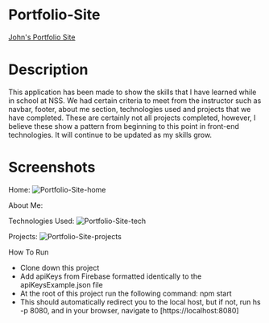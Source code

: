 # Portfolio-Site
[John's Portfolio Site](https://portfolio-site-192a9.web.app/)

# Description
This application has been made to show the skills that I have learned while in school at NSS. We had certain criteria to meet from the instructor such as navbar, footer, about me section, technologies used and projects that we have completed. These are certainly not all projects completed, however, I believe these show a pattern from beginning to this point in front-end technologies. It will continue to be updated as my skills grow.

# Screenshots

Home:
![Portfolio-Site-home](https://user-images.githubusercontent.com/51214463/83433841-1a36ac00-a3ff-11ea-9bd1-a1f9312437f5.PNG)

About Me:



Technologies Used:
![Portfolio-Site-tech](https://user-images.githubusercontent.com/51214463/83434024-5702a300-a3ff-11ea-93c9-afe6c7f5340f.PNG)

Projects:
![Portfolio-Site-projects](https://user-images.githubusercontent.com/51214463/83434074-6c77cd00-a3ff-11ea-9eb7-51ccd4f9dcb3.PNG)

How To Run
* Clone down this project
* Add apiKeys from Firebase formatted identically to the apiKeysExample.json file
* At the root of this project run the following command: npm start
* This should automatically redirect you to the local host, but if not, run hs -p 8080, and in your browser, navigate to [https://localhost:8080]
